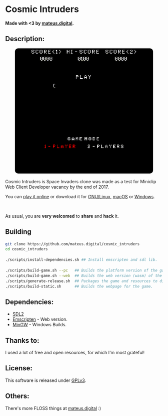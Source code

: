 # Cosmic Intruders

**Made with <3 by [mateus.digital](https://mateus.digital).**

## Description:

<p align="center">
    <img style="border-radius: 10px;" src="./resources/readme_game.gif"/>
</p>

Cosmic Intruders is Space Invaders clone was made as a test for
Miniclip Web Client Developer vacancy by the end of 2017.

You can [play it online](https://mateus.digital/cosmic_intruders) or download
it for [GNU/Linux](https://mateus.digital/cosmic_intruders),
[macOS](https://mateus.digital/cosmic_intruders) or
[Windows](https://mateus.digital/cosmic_intruders).

<br>

As usual, you are **very welcomed** to **share** and **hack** it.


## Building


```bash
git clone https://github.com/mateus.digital/cosmic_intruders
cd cosmic_intruders

./scripts/install-dependencies.sh ## Install emscripten and sdl lib.

./scripts/build-game.sh --pc   ## Builds the platform version of the game.
./scripts/build-game.sh --web  ## Builds the web version (wasm) of the game.
./scripts/generate-release.sh  ## Packages the game and resources to distribution.
./scripts/build-static.sh      ## Builds the webpage for the game.
```

## Dependencies:

- [SDL2](https://www.libsdl.org/)
- [Emscripten](https://emscripten.org/) - Web version.
- [MinGW](https://sourceforge.net/projects/mingw/) - Windows Builds.

## Thanks to:

I used a lot of free and open resources, for which I'm most grateful!


## License:

This software is released under [GPLv3](https://www.gnu.org/licenses/gpl-3.0.en.html).


## Others:

There's more FLOSS things at [mateus.digital](https://mateus.digital) :)

